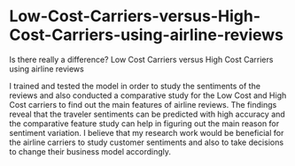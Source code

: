 # Low-Cost-Carriers-versus-High-Cost-Carriers-using-airline-reviews
Is there really a difference? Low Cost Carriers versus High Cost Carriers using airline reviews

I trained and tested the model in order to study the sentiments of the reviews and also conducted a comparative study for the Low Cost and High Cost carriers to find out the main features of airline reviews. The findings reveal that the traveler sentiments can be predicted with high accuracy and the comparative feature study can help in figuring out the main reason for sentiment variation. I believe that my research work would be beneficial for the airline carriers to study customer sentiments and also to take decisions to change their business model accordingly. 
